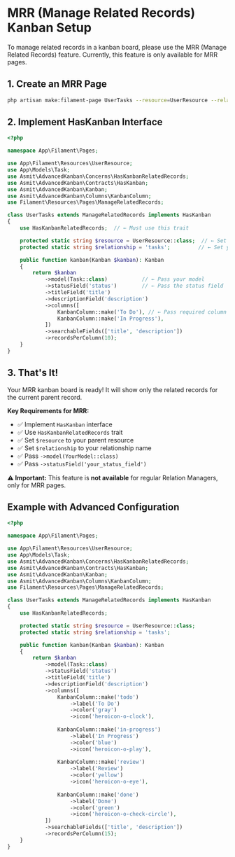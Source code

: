 # MRR (Manage Related Records) Kanban Setup
To manage related records in a kanban board, please use the MRR (Manage Related Records) feature.
Currently, this feature is only available for MRR pages.
## 1. Create an MRR Page

```bash
php artisan make:filament-page UserTasks --resource=UserResource --relationship=tasks
```

## 2. Implement HasKanban Interface

```php
<?php

namespace App\Filament\Pages;

use App\Filament\Resources\UserResource;
use App\Models\Task;
use Asmit\AdvancedKanban\Concerns\HasKanbanRelatedRecords;
use Asmit\AdvancedKanban\Contracts\HasKanban;
use Asmit\AdvancedKanban\Kanban;
use Asmit\AdvancedKanban\Columns\KanbanColumn;
use Filament\Resources\Pages\ManageRelatedRecords;

class UserTasks extends ManageRelatedRecords implements HasKanban
{
    use HasKanbanRelatedRecords;  // ← Must use this trait

    protected static string $resource = UserResource::class;  // ← Set your resource
    protected static string $relationship = 'tasks';         // ← Set your relationship

    public function kanban(Kanban $kanban): Kanban
    {
        return $kanban
            ->model(Task::class)           // ← Pass your model
            ->statusField('status')        // ← Pass the status field
            ->titleField('title')
            ->descriptionField('description')
            ->columns([
                KanbanColumn::make('To Do'), // ← Pass required column
                KanbanColumn::make('In Progress'),
            ])
            ->searchableFields(['title', 'description'])
            ->recordsPerColumn(10);
    }
}
```

## 3. That's It!

Your MRR kanban board is ready! It will show only the related records for the current parent record.

**Key Requirements for MRR:**
- ✅ Implement `HasKanban` interface
- ✅ Use `HasKanbanRelatedRecords` trait
- ✅ Set `$resource` to your parent resource
- ✅ Set `$relationship` to your relationship name
- ✅ Pass `->model(YourModel::class)`
- ✅ Pass `->statusField('your_status_field')`

**⚠️ Important:** This feature is **not available** for regular Relation Managers, only for MRR pages.

## Example with Advanced Configuration

```php
<?php

namespace App\Filament\Pages;

use App\Filament\Resources\UserResource;
use App\Models\Task;
use Asmit\AdvancedKanban\Concerns\HasKanbanRelatedRecords;
use Asmit\AdvancedKanban\Contracts\HasKanban;
use Asmit\AdvancedKanban\Kanban;
use Asmit\AdvancedKanban\Columns\KanbanColumn;
use Filament\Resources\Pages\ManageRelatedRecords;

class UserTasks extends ManageRelatedRecords implements HasKanban
{
    use HasKanbanRelatedRecords;

    protected static string $resource = UserResource::class;
    protected static string $relationship = 'tasks';

    public function kanban(Kanban $kanban): Kanban
    {
        return $kanban
            ->model(Task::class)
            ->statusField('status')
            ->titleField('title')
            ->descriptionField('description')
            ->columns([
                KanbanColumn::make('todo')
                    ->label('To Do')
                    ->color('gray')
                    ->icon('heroicon-o-clock'),
                
                KanbanColumn::make('in-progress')
                    ->label('In Progress')
                    ->color('blue')
                    ->icon('heroicon-o-play'),
                
                KanbanColumn::make('review')
                    ->label('Review')
                    ->color('yellow')
                    ->icon('heroicon-o-eye'),
                
                KanbanColumn::make('done')
                    ->label('Done')
                    ->color('green')
                    ->icon('heroicon-o-check-circle'),
            ])
            ->searchableFields(['title', 'description'])
            ->recordsPerColumn(15);
    }
}
``` 